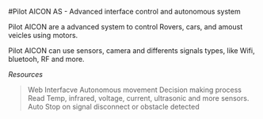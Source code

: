 #Pilot AICON AS - Advanced interface control and autonomous system

Pilot AICON are a advanced system to control Rovers, cars, and amoust veicles using motors. 

Pilot AICON can use sensors, camera and differents signals types, like Wifi, bluetooh, RF and more.

_Resources_

>Web Interfacve
>Autonomous movement 
>Decision making process
>Read Temp, infrared, voltage, current, ultrasonic and more sensors.
>Auto Stop on signal disconnect or obstacle detected